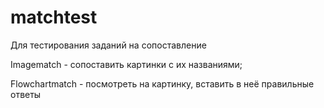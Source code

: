 # matchtest
Для тестирования заданий на сопоставление

Imagematch - сопоставить картинки с их названиями;

Flowchartmatch - посмотреть на картинку, вставить в неё правильные ответы
